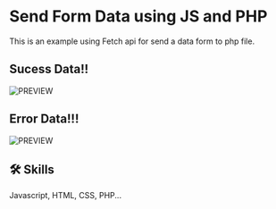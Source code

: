 
# Send Form Data using JS and PHP
This is an example using Fetch api for send a data form to php file.


## Sucess Data!!
![PREVIEW](https://res.cloudinary.com/dripiece/image/upload/v1635710472/localhost_mail_php__name_password_2_gstqyx.png)
## Error Data!!!
![PREVIEW](https://res.cloudinary.com/dripiece/image/upload/v1635710464/localhost_mail_php__name_password_3_gfwjvw.png)




## 🛠 Skills
Javascript, HTML, CSS, PHP...


